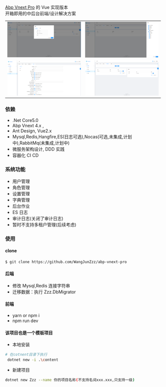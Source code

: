 [Abp Vnext Pro](https://github.com/WangJunZzz/abp-vnext-pro) 的 Vue 实现版本  
开箱即用的中后台前端/设计解决方案

<table>
    <tr>
        <td><img src="./images/user.png"/></td>
        <td><img src="./images/role.png"/></td>
    </tr>
    <tr>
         <td><img src="./images/setting.png"/></td>
        <td><img src="./images/dic.png"/></td>
    </tr>
</table>

### 依赖

- .Net Core5.0
- Abp Vnext 4.x ,
- Ant Design, Vue2.x
- Mysql,Redis,Hangfire,ES(日志可选),Nocas(可选,未集成,计划中),RabbitMq(未集成,计划中)
- 微服务架构设计, DDD 实践
- 容器化 CI CD

### 系统功能

- 用户管理
- 角色管理
- 设置管理
- 字典管理
- 后台作业
- ES 日志
- 审计日志(关闭了审计日志)
- 暂时不支持多租户管理(后续考虑)

### 使用

#### clone

```bash
$ git clone https://github.com/WangJunZzz/abp-vnext-pro
```

#### 后端

- 修改 Mysql,Redis 连接字符串
- 迁移数据：执行 Zzz.DbMigrator

#### 前端

- yarn or npm i
- npm run dev

#### 该项目也是一个模板项目

- 本地安装

```bash
# 在cotnent目录下执行
 dotnet new -i .\content
```

- 新建项目

```bash
dotnet new Zzz --name 你的项目名称(不支持名词xxx.xxx,只支持一级)
```
